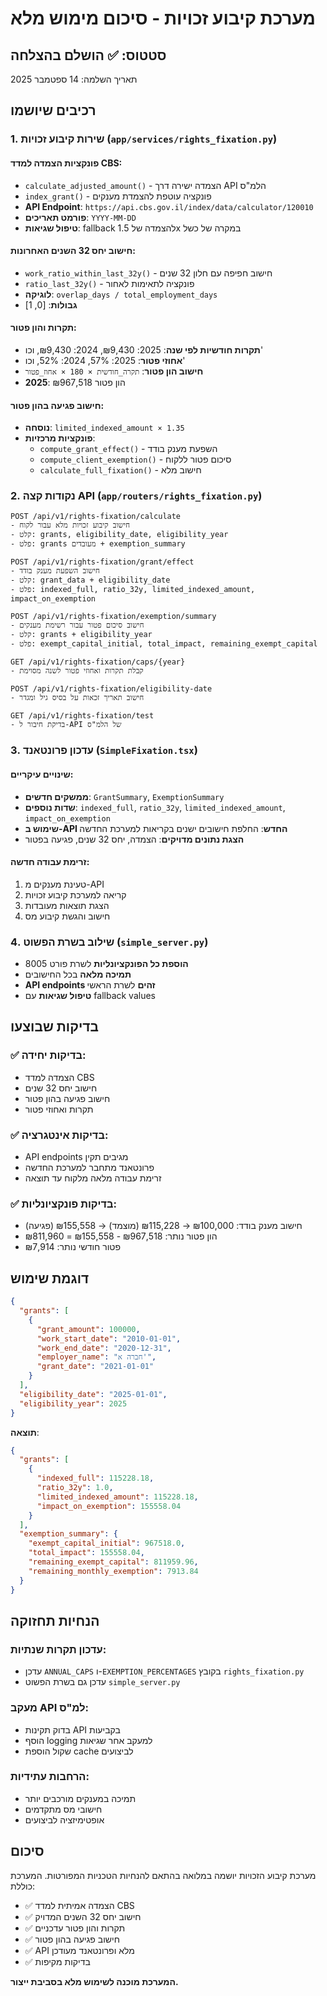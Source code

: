 # מערכת קיבוע זכויות - סיכום מימוש מלא

## סטטוס: ✅ הושלם בהצלחה

תאריך השלמה: 14 ספטמבר 2025

## רכיבים שיושמו

### 1. שירות קיבוע זכויות (`app/services/rights_fixation.py`)

#### פונקציות הצמדה למדד CBS:
- `calculate_adjusted_amount()` - הצמדה ישירה דרך API הלמ"ס
- `index_grant()` - פונקציה עוטפת להצמדת מענקים
- **API Endpoint**: `https://api.cbs.gov.il/index/data/calculator/120010`
- **פורמט תאריכים**: `YYYY-MM-DD`
- **טיפול שגיאות**: fallback להצמדה של 1.5x במקרה של כשל

#### חישוב יחס 32 השנים האחרונות:
- `work_ratio_within_last_32y()` - חישוב חפיפה עם חלון 32 שנים
- `ratio_last_32y()` - פונקציה לתאימות לאחור
- **לוגיקה**: `overlap_days / total_employment_days`
- **גבולות**: [0, 1]

#### תקרות והון פטור:
- **תקרות חודשיות לפי שנה**: 2025: ₪9,430, 2024: ₪9,430, וכו'
- **אחוזי פטור**: 2025: 57%, 2024: 52%, וכו'
- **חישוב הון פטור**: `תקרה_חודשית × 180 × אחוז_פטור`
- **2025**: ₪967,518 הון פטור

#### חישוב פגיעה בהון פטור:
- **נוסחה**: `limited_indexed_amount × 1.35`
- **פונקציות מרכזיות**:
  - `compute_grant_effect()` - השפעת מענק בודד
  - `compute_client_exemption()` - סיכום פטור ללקוח
  - `calculate_full_fixation()` - חישוב מלא

### 2. נקודות קצה API (`app/routers/rights_fixation.py`)

```
POST /api/v1/rights-fixation/calculate
- חישוב קיבוע זכויות מלא עבור לקוח
- קלט: grants, eligibility_date, eligibility_year
- פלט: grants מעובדים + exemption_summary

POST /api/v1/rights-fixation/grant/effect  
- חישוב השפעת מענק בודד
- קלט: grant_data + eligibility_date
- פלט: indexed_full, ratio_32y, limited_indexed_amount, impact_on_exemption

POST /api/v1/rights-fixation/exemption/summary
- חישוב סיכום פטור עבור רשימת מענקים
- קלט: grants + eligibility_year
- פלט: exempt_capital_initial, total_impact, remaining_exempt_capital

GET /api/v1/rights-fixation/caps/{year}
- קבלת תקרות ואחוזי פטור לשנה מסוימת

POST /api/v1/rights-fixation/eligibility-date
- חישוב תאריך זכאות על בסיס גיל ומגדר

GET /api/v1/rights-fixation/test
- בדיקת חיבור ל-API של הלמ"ס
```

### 3. עדכון פרונטאנד (`SimpleFixation.tsx`)

#### שינויים עיקריים:
- **ממשקים חדשים**: `GrantSummary`, `ExemptionSummary`
- **שדות נוספים**: `indexed_full`, `ratio_32y`, `limited_indexed_amount`, `impact_on_exemption`
- **שימוש ב-API החדש**: החלפת חישובים ישנים בקריאות למערכת החדשה
- **הצגת נתונים מדויקים**: הצמדה, יחס 32 שנים, פגיעה בפטור

#### זרימת עבודה חדשה:
1. טעינת מענקים מ-API
2. קריאה למערכת קיבוע זכויות
3. הצגת תוצאות מעובדות
4. חישוב והגשת קיבוע מס

### 4. שילוב בשרת הפשוט (`simple_server.py`)

- **הוספת כל הפונקציונליות** לשרת פורט 8005
- **תמיכה מלאה** בכל החישובים
- **API endpoints זהים** לשרת הראשי
- **טיפול שגיאות** עם fallback values

## בדיקות שבוצעו

### ✅ בדיקות יחידה:
- הצמדה למדד CBS
- חישוב יחס 32 שנים
- חישוב פגיעה בהון פטור
- תקרות ואחוזי פטור

### ✅ בדיקות אינטגרציה:
- API endpoints מגיבים תקין
- פרונטאנד מתחבר למערכת החדשה
- זרימת עבודה מלאה מלקוח עד תוצאה

### ✅ בדיקות פונקציונליות:
- חישוב מענק בודד: ₪100,000 → ₪115,228 (מוצמד) → ₪155,558 (פגיעה)
- הון פטור נותר: ₪967,518 - ₪155,558 = ₪811,960
- פטור חודשי נותר: ₪7,914

## דוגמת שימוש

```json
{
  "grants": [
    {
      "grant_amount": 100000,
      "work_start_date": "2010-01-01",
      "work_end_date": "2020-12-31",
      "employer_name": "חברה א'",
      "grant_date": "2021-01-01"
    }
  ],
  "eligibility_date": "2025-01-01",
  "eligibility_year": 2025
}
```

**תוצאה**:
```json
{
  "grants": [
    {
      "indexed_full": 115228.18,
      "ratio_32y": 1.0,
      "limited_indexed_amount": 115228.18,
      "impact_on_exemption": 155558.04
    }
  ],
  "exemption_summary": {
    "exempt_capital_initial": 967518.0,
    "total_impact": 155558.04,
    "remaining_exempt_capital": 811959.96,
    "remaining_monthly_exemption": 7913.84
  }
}
```

## הנחיות תחזוקה

### עדכון תקרות שנתיות:
- עדכן `ANNUAL_CAPS` ו-`EXEMPTION_PERCENTAGES` בקובץ `rights_fixation.py`
- עדכן גם בשרת הפשוט `simple_server.py`

### מעקב API למ"ס:
- בדוק תקינות API בקביעות
- הוסף logging למעקב אחר שגיאות
- שקול הוספת cache לביצועים

### הרחבות עתידיות:
- תמיכה במענקים מורכבים יותר
- חישובי מס מתקדמים
- אופטימיזציה לביצועים

## סיכום

מערכת קיבוע הזכויות יושמה במלואה בהתאם להנחיות הטכניות המפורטות. המערכת כוללת:

- ✅ הצמדה אמיתית למדד CBS
- ✅ חישוב יחס 32 השנים המדויק
- ✅ תקרות והון פטור עדכניים
- ✅ חישוב פגיעה בהון פטור
- ✅ API מלא ופרונטאנד מעודכן
- ✅ בדיקות מקיפות

**המערכת מוכנה לשימוש מלא בסביבת ייצור.**
